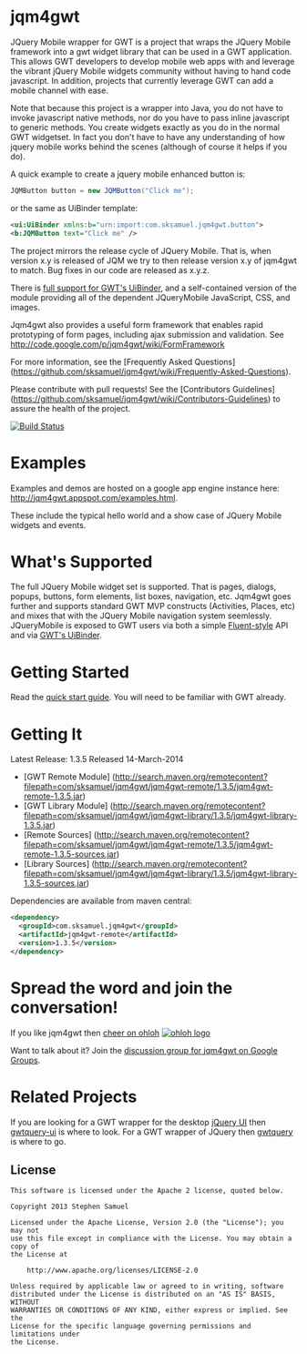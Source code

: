 jqm4gwt
=======

JQuery Mobile wrapper for GWT is a project that wraps the JQuery Mobile framework into a gwt widget library
that can be used in a GWT application. This allows GWT developers to develop mobile web apps with and leverage
the vibrant jQuery Mobile widgets community without having to hand code javascript. In addition, projects that
currently leverage GWT can add a mobile channel with ease.

Note that because this project is a wrapper into Java, you do not have to invoke javascript native methods,
nor do you have to pass inline javascript to generic methods. You create widgets exactly as you do in the
normal GWT widgetset. In fact you don't have to have any understanding of how jquery mobile works behind
the scenes (although of course it helps if you do).

A quick example to create a jquery mobile enhanced button is: 
```java
JQMButton button = new JQMButton("Click me");
```
or the same as UiBinder template:
```xml
<ui:UiBinder xmlns:b="urn:import:com.sksamuel.jqm4gwt.button">
<b:JQMButton text="Click me" />
```

The project mirrors the release cycle of JQuery Mobile.
That is, when version x.y is released of JQM we try to then release version x.y of jqm4gwt to match.
Bug fixes in our code are released as x.y.z.

There is [full support for GWT's UiBinder](https://github.com/jqm4gwt/jqm4gwt/wiki/Using-jqm4gwt-with-UiBinder),
and a self-contained version of the module providing all of the dependent JQueryMobile JavaScript, CSS, and images.

Jqm4gwt also provides a useful form framework that enables rapid prototyping of form pages, including ajax submission and validation.
See http://code.google.com/p/jqm4gwt/wiki/FormFramework

For more information, see the [Frequently Asked Questions] (https://github.com/sksamuel/jqm4gwt/wiki/Frequently-Asked-Questions).

Please contribute with pull requests! See the [Contributors Guidelines] (https://github.com/sksamuel/jqm4gwt/wiki/Contributors-Guidelines) to assure the health of the project.

[![Build Status](https://travis-ci.org/jqm4gwt/jqm4gwt.png)](https://travis-ci.org/jqm4gwt/jqm4gwt)

Examples
========

Examples and demos are hosted on a google app engine instance here: http://jqm4gwt.appspot.com/examples.html.

These include the typical hello world and a show case of JQuery Mobile widgets and events.

What's Supported
========

The full JQuery Mobile widget set is supported. That is pages, dialogs, popups, buttons, form elements, list boxes, navigation, etc.
Jqm4gwt goes further and supports standard GWT MVP constructs (Activities, Places, etc) and mixes that with the JQuery Mobile navigation system seemlessly.
JQueryMobile is exposed to GWT users via both a simple [Fluent-style](http://en.wikipedia.org/wiki/Fluent_interface) API and via
[GWT's UiBinder](https://developers.google.com/web-toolkit/doc/latest/DevGuideUiBinder).

Getting Started
========

Read the [quick start guide](https://github.com/jqm4gwt/jqm4gwt/wiki/Getting-Started). You will need to be familiar with GWT already.

Getting It
========

Latest Release: 1.3.5 Released 14-March-2014
 * [GWT Remote Module] (http://search.maven.org/remotecontent?filepath=com/sksamuel/jqm4gwt/jqm4gwt-remote/1.3.5/jqm4gwt-remote-1.3.5.jar)
 * [GWT Library Module] (http://search.maven.org/remotecontent?filepath=com/sksamuel/jqm4gwt/jqm4gwt-library/1.3.5/jqm4gwt-library-1.3.5.jar)
 * [Remote Sources] (http://search.maven.org/remotecontent?filepath=com/sksamuel/jqm4gwt/jqm4gwt-remote/1.3.5/jqm4gwt-remote-1.3.5-sources.jar)
 * [Library Sources] (http://search.maven.org/remotecontent?filepath=com/sksamuel/jqm4gwt/jqm4gwt-library/1.3.5/jqm4gwt-library-1.3.5-sources.jar)

Dependencies are available from maven central:

```xml
<dependency>
  <groupId>com.sksamuel.jqm4gwt</groupId>
  <artifactId>jqm4gwt-remote</artifactId>
  <version>1.3.5</version>
</dependency>
```

Spread the word and join the conversation!
================

If you like jqm4gwt then [cheer on ohloh](https://www.ohloh.net/stack_entries/new?project_id=jqm4gwt&ref=sample)
[![ohloh logo](https://www.ohloh.net/images/stack/iusethis/static_logo.png)](https://www.ohloh.net/stack_entries/new?project_id=jqm4gwt&ref=sample)

Want to talk about it? Join the [discussion group for jqm4gwt on Google Groups](https://groups.google.com/forum/?fromgroups#!forum/jqm4gwt).

Related Projects
================

If you are looking for a GWT wrapper for the desktop [jQuery UI](http://jqueryui.com) then [gwtquery-ui](http://code.google.com/p/gwtquery-ui/) is where to look.
For a GWT wrapper of JQuery then [gwtquery](http://code.google.com/p/gwtquery) is where to go.


## License
```
This software is licensed under the Apache 2 license, quoted below.

Copyright 2013 Stephen Samuel

Licensed under the Apache License, Version 2.0 (the "License"); you may not
use this file except in compliance with the License. You may obtain a copy of
the License at

    http://www.apache.org/licenses/LICENSE-2.0

Unless required by applicable law or agreed to in writing, software
distributed under the License is distributed on an "AS IS" BASIS, WITHOUT
WARRANTIES OR CONDITIONS OF ANY KIND, either express or implied. See the
License for the specific language governing permissions and limitations under
the License.
```
